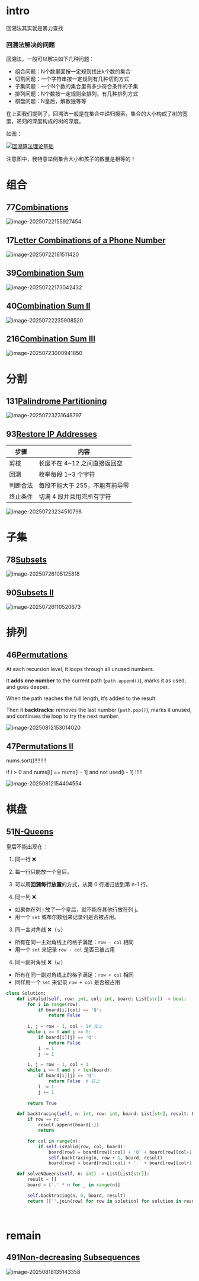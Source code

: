 # intro

回溯法其实就是暴力查找

### 回溯法解决的问题

回溯法，一般可以解决如下几种问题：

- 组合问题：N个数里面按一定规则找出k个数的集合
- 切割问题：一个字符串按一定规则有几种切割方式
- 子集问题：一个N个数的集合里有多少符合条件的子集
- 排列问题：N个数按一定规则全排列，有几种排列方式
- 棋盘问题：N皇后，解数独等等

在上面我们提到了，回溯法一般是在集合中递归搜索，集合的大小构成了树的宽度，递归的深度构成的树的深度。

如图：

[![回溯算法理论基础](assets/68747470733a2f2f66696c65312e6b616d61636f6465722e636f6d2f692f616c676f2f32303231303133303137333633313137342e706e67.png)](https://camo.githubusercontent.com/328809c1183b5aa1d1a01628de89ce4e55f97328307746a8eb9b74db7a318d9b/68747470733a2f2f66696c65312e6b616d61636f6465722e636f6d2f692f616c676f2f32303231303133303137333633313137342e706e67)

注意图中，我特意举例集合大小和孩子的数量是相等的！

# 组合

## 77[Combinations](https://leetcode.com/problems/combinations/)

![image-20250722155927454](assets/image-20250722155927454.png)

## 17[Letter Combinations of a Phone Number](https://leetcode.com/problems/letter-combinations-of-a-phone-number/)

![image-20250722161511420](assets/image-20250722161511420.png)

## 39[Combination Sum](https://leetcode.com/problems/combination-sum/)

![image-20250722173042432](assets/image-20250722173042432.png)

## 40[Combination Sum II](https://leetcode.com/problems/combination-sum-ii/)

![image-20250722235908520](assets/image-20250722235908520.png)

## 216[Combination Sum III](https://leetcode.com/problems/combination-sum-iii/)

![image-20250723000941850](assets/image-20250723000941850.png)

# 分割

## 131[Palindrome Partitioning](https://leetcode.com/problems/palindrome-partitioning/)

![image-20250723231648797](assets/image-20250723231648797.png)

## 93[Restore IP Addresses](https://leetcode.com/problems/restore-ip-addresses/)

| 步骤     | 内容                           |
| -------- | ------------------------------ |
| 剪枝     | 长度不在 4~12 之间直接返回空   |
| 回溯     | 枚举每段 1~3 个字符            |
| 判断合法 | 每段不能大于 255，不能有前导零 |
| 终止条件 | 切满 4 段并且用完所有字符      |

![image-20250723234510798](assets/image-20250723234510798.png)

# 子集

## 78[Subsets](https://leetcode.com/problems/subsets/)

![image-20250726105125818](assets/image-20250726105125818.png)

## 90[Subsets II](https://leetcode.com/problems/subsets-ii/)

![image-20250726110520673](assets/image-20250726110520673.png)

# 排列

## 46[Permutations](https://leetcode.com/problems/permutations/)

At each recursion level, it loops through all unused numbers.

It **adds one number** to the current path (`path.append()`), marks it as used, and goes deeper.

When the path reaches the full length, it’s added to the result.

Then it **backtracks**: removes the last number (`path.pop()`), marks it unused, and continues the loop to try the next number.

![image-20250812153014020](assets/image-20250812153014020.png)

## 47[Permutations II](https://leetcode.com/problems/permutations-ii/)

nums.sort()!!!!!!!!

if i > 0 and nums[i] == nums[i - 1] and not used[i - 1] !!!!!

![image-20250812154404554](assets/image-20250812154404554.png)

# 棋盘

## 51[N-Queens](https://leetcode.com/problems/n-queens/)

皇后不能出现在：

1. 同一行 ❌

1. 每一行只能放一个皇后。
2. 可以用**回溯每行放置**的方式，从第 0 行递归放到第 n-1 行。

2. 同一列 ❌

- 如果你在列 j 放了一个皇后，就不能在其他行放在列 j。
- 用一个 `set` 或布尔数组来记录列是否被占用。

3. 同一主对角线 ❌（↘︎）

- 所有在同一主对角线上的格子满足：`row - col` 相同
- 用一个 `set` 来记录 `row - col` 是否已被占用

4. 同一副对角线 ❌（↙︎）

- 所有在同一副对角线上的格子满足：`row + col` 相同
- 同样用一个 `set` 来记录 `row + col` 是否被占用

```python
class Solution:
    def isValid(self, row: int, col: int, board: List[str]) -> bool:
        for i in range(row):
            if board[i][col] == 'Q':
                return False
        
        i, j = row - 1, col - 1# 左上
        while i >= 0 and j >= 0:
            if board[i][j] == 'Q':
                return False 
            i -= 1
            j -= 1

        i, j = row - 1, col + 1
        while i >= 0 and j < len(board):
            if board[i][j] == 'Q':
                return False  # 右上
            i -= 1
            j += 1
        
        return True

    def backtracing(self, n: int, row: int, board: List[str], result: List[List[str]]) -> None:
        if row == n:
            result.append(board[:])
            return

        for col in range(n):
            if self.isValid(row, col, board):
                board[row] = board[row][:col] + 'Q' + board[row][col+1:]
                self.backtracing(n, row + 1, board, result)
                board[row] = board[row][:col] + '.' + board[row][col+1:]

    def solveNQueens(self, n: int) -> List[List[str]]:
        result = []
        board = ['.' * n for _ in range(n)]

        self.backtracing(n, 0, board, result)
        return [[''.join(row) for row in solution] for solution in result]

            
```



# remain

## 491[Non-decreasing Subsequences](https://leetcode.com/problems/non-decreasing-subsequences/)



![image-20250818135143358](assets/image-20250818135143358.png)

